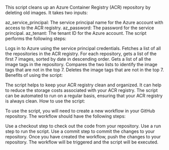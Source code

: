 
This script cleans up an Azure Container Registry (ACR) repository by deleting old images. It takes two inputs:

az_service_principal: The service principal name for the Azure account with access to the ACR registry.
az_password: The password for the service principal.
az_tenant: The tenant ID for the Azure account.
The script performs the following steps:

Logs in to Azure using the service principal credentials.
Fetches a list of all the repositories in the ACR registry.
For each repository, gets a list of the first 7 images, sorted by date in descending order.
Gets a list of all the image tags in the repository.
Compares the two lists to identify the image tags that are not in the top 7.
Deletes the image tags that are not in the top 7.
Benefits of using the script:

The script helps to keep your ACR registry clean and organized.
It can help to reduce the storage costs associated with your ACR registry.
The script can be automated to run on a regular basis, ensuring that your ACR registry is always clean.
How to use the script:

To use the script, you will need to create a new workflow in your GitHub repository. The workflow should have the following steps:

Use a checkout step to check out the code from your repository.
Use a run step to run the script.
Use a commit step to commit the changes to your repository.
Once you have created the workflow, push the changes to your repository. The workflow will be triggered and the script will be executed.

